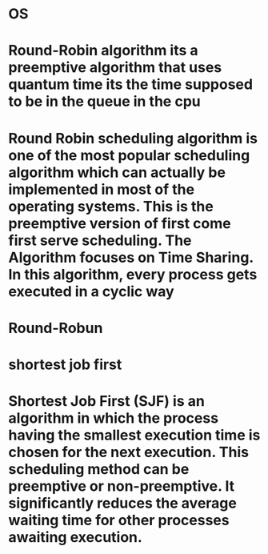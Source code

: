 # OS
# Round-Robin algorithm its a preemptive algorithm that uses quantum time its the time supposed to be in the queue in the cpu 
# Round Robin scheduling algorithm is one of the most popular scheduling algorithm which can actually be implemented in most of the operating systems. This is the preemptive version of first come first serve scheduling. The Algorithm focuses on Time Sharing. In this algorithm, every process gets executed in a cyclic way

# Round-Robun 






# shortest job first 
# Shortest Job First (SJF) is an algorithm in which the process having the smallest execution time is chosen for the next execution. This scheduling method can be preemptive or non-preemptive. It significantly reduces the average waiting time for other processes awaiting execution.



